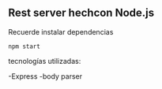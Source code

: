 ## Rest server hechcon Node.js

Recuerde instalar dependencias

``` npm start ```

tecnologías utilizadas:

-Express
-body parser